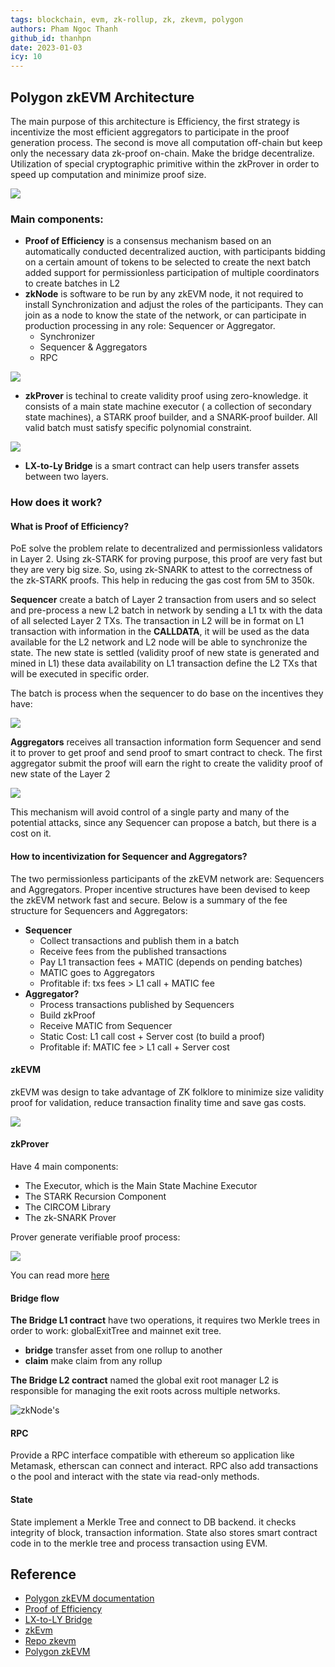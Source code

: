 ```yaml
---
tags: blockchain, evm, zk-rollup, zk, zkevm, polygon
authors: Pham Ngoc Thanh
github_id: thanhpn
date: 2023-01-03
icy: 10
---
```


## Polygon zkEVM Architecture
The main purpose of this architecture is Efficiency, the first strategy is incentivize the most efficient aggregators to participate in the proof generation process. The second is move all computation off-chain but keep only the necessary data zk-proof on-chain. Make the bridge decentralize. Utilization of special cryptographic  primitive within the zkProver in order to speed up computation and minimize proof size. 

![](assets/polygon-zkevm-architecture_polygon-zkevm.webp)

### Main components:
- **Proof of Efficiency** is a consensus mechanism based on an automatically conducted decentralized auction, with participants bidding on a certain amount of tokens to be selected to create the next batch added support for permissionless participation of multiple coordinators to create batches in L2
- **zkNode** is software to be run by any zkEVM node, it not required to install Synchronization and adjust the roles of the participants. They can join as a node to know the state of the network, or can participate in production processing in any role: Sequencer or Aggregator.
    - Synchronizer
    - Sequencer & Aggregators
    - RPC

![](assets/polygon-zkevm-architecture_fig3-zknode-arch-aa4d18996fba1849291ea18e3f11d955.webp)

- **zkProver**  is techinal to create validity proof using zero-knowledge. it consists of a main state machine executor ( a collection of secondary state machines), a STARK proof builder, and a SNARK-proof builder. All valid batch must satisfy specific polynomial constraint.

![](assets/polygon-zkevm-architecture_polygon-zkprover.webp)

- **LX-to-Ly Bridge** is a smart contract can help users transfer assets between two layers.

### How does it work?
#### What is Proof of Efficiency?
PoE solve the problem relate to decentralized and permissionless validators in Layer 2. Using zk-STARK for proving purpose, this proof are very fast but they are very big size. So, using zk-SNARK to attest to the correctness of the zk-STARK proofs. This help in reducing the gas cost from 5M to 350k.

**Sequencer** create a batch of Layer 2 transaction from users and so select and pre-process a new L2 batch in network by sending a L1 tx with the data of all selected Layer 2 TXs. The transaction in L2 will be in format on L1 transaction with information in the **CALLDATA**, it will be used as the data available for the L2 network and L2 node will be able to synchronize the state. The new state is settled (validity proof of new state is generated and mined in L1) these data availability on L1 transaction define the L2 TXs that will be executed in specific order.

The batch is process when the sequencer to do base on the incentives they have:

![](assets/polygon-zkevm-architecture_1b54ce784c821f34b8d5d7218850095a84c9e054.webp)

**Aggregators** receives all transaction information form Sequencer and send it to prover to get proof and send proof to smart contract to check. The first aggregator submit the proof will earn the right to create the validity proof of new state of the Layer 2

![](assets/polygon-zkevm-architecture_6066873078dcd11f9ef93601eba9237c52cbf11a.webp)

This mechanism will avoid control of a single party and many of the potential attacks, since any Sequencer can propose a batch, but there is a cost on it.

#### How to incentivization for Sequencer and Aggregators?
The two permissionless participants of the zkEVM network are: Sequencers and Aggregators. Proper incentive structures have been devised to keep the zkEVM network fast and secure. Below is a summary of the fee structure for Sequencers and Aggregators:

- **Sequencer**
    - Collect transactions and publish them in a batch
    - Receive fees from the published transactions
    - Pay L1 transaction fees + MATIC (depends on pending batches)
    - MATIC goes to Aggregators
    - Profitable if: txs fees > L1 call + MATIC fee
- **Aggregator?**
    - Process transactions published by Sequencers
    - Build zkProof
    - Receive MATIC from Sequencer
    - Static Cost: L1 call cost + Server cost (to build a proof)
    - Profitable if: MATIC fee > L1 call + Server cost

#### zkEVM
zkEVM was design to take advantage of ZK folklore to minimize size validity proof for validation, reduce transaction finality time and save gas costs.

![](assets/polygon-zkevm-architecture_polygon-zk-prover-design-approach.webp)

#### zkProver
Have 4 main components:
- The Executor, which is the Main State Machine Executor
- The STARK Recursion Component
- The CIRCOM Library
- The zk-SNARK Prover

Prover generate verifiable proof process:

![](assets/polygon-zkevm-architecture_fig-main-prts-zkpr.webp)

You can read more [here](https://docs.hermez.io/zkEVM/zkProver/Overview/zkProver-Overview/#the-stark-recursion-component)

#### Bridge flow
**The Bridge L1 contract** have two operations, it requires two Merkle trees in order to work: globalExitTree and mainnet exit tree.
- **bridge** transfer asset from one rollup to another
- **claim** make claim from any rollup

**The Bridge L2 contract** named the global exit root manager L2 is responsible for managing the exit roots across multiple networks.

![zkNode's](./../_assets/fig3-zkNode-arch-aa4d18996fba1849291ea18e3f11d955.png)

#### RPC
Provide a RPC interface compatible with ethereum so application like Metamask, etherscan can connect and interact. RPC also add transactions o the pool and interact with the state via read-only methods.

#### State
State implement a Merkle Tree and connect to DB backend. it checks integrity of block, transaction information. State also stores smart contract code in to the merkle tree and process transaction using EVM.

## Reference
- [Polygon zkEVM documentation](https://docs.hermez.io/zkEVM/Basic-Concepts/Intro-zkProver%27s-Design-Approach/)
- [Proof of Efficiency](https://ethresear.ch/t/proof-of-efficiency-a-new-consensus-mechanism-for-zk-rollups/11988)
- [LX-to-LY Bridge](https://wiki.polygon.technology/docs/zkEVM/lx-ly-bridge)
- [zkEvm](https://wiki.polygon.technology/docs/zkEVM/proof-of-efficiency)
- [Repo zkevm](https://github.com/0xPolygonHermez/zkevm-node)
- [Polygon zkEVM](https://mirror.xyz/msfew.eth/JJudP_Kf-IS6VhbF-qU0BUor1Ap6SFEb0TzYOHZ34Rc)
